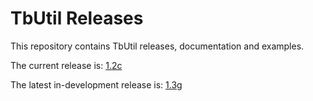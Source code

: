 # TbUtil Releases

This repository contains TbUtil releases, documentation and examples.

The current release is: [1.2c](https://github.com/turbonomic/tbutil/blob/v1.2c/docs/release.md)

The latest in-development release is: [1.3g](https://github.com/turbonomic/tbutil/blob/v1.3g/docs/release.md)

